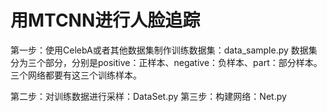 # 用MTCNN进行人脸追踪

第一步：使用CelebA或者其他数据集制作训练数据集：data_sample.py
数据集分为三个部分，分别是positive：正样本、negative：负样本、part：部分样本。
三个网络都要有这三个训练样本。

第二步：对训练数据进行采样：DataSet.py
第三步：构建网络：Net.py
